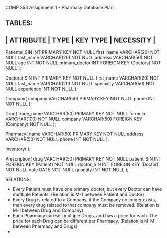 COMP 353 Assignment 1 - Pharmacy Database Plan

TABLES:
-----------------------------------------------------------------------------
|	ATTRIBUTE 		|	TYPE		|	KEY TYPE			|	NECESSITY	|
-----------------------------------------------------------------------------
Patients(
	SIN				INT				PRIMARY KEY				NOT NULL
	first_name		VARCHAR(20)								NOT NULL
	last_name		VARCHAR(20)								NOT NULL
	address			VARCHAR(50)								NOT NULL
	age				INT										NOT NULL
	primary_doctor	INT				FOREIGN KEY (Doctors)	NOT NULL
);

Doctors(
	SIN				INT				PRIMARY KEY				NOT NULL
	first_name		VARCHAR(20)								NOT NULL
	last_name		VARCHAR(20)								NOT NULL
	specialty		VARCHAR(50)								NOT NULL
	experience		INT										NOT NULL
);

Company(
	company			VARCHAR(50)		PRIMARY KEY				NOT NULL
	phone			INT										NOT NULL
);

Drug(
	trade_name		VARCHAR(50)		PRIMARY KEY				NOT NULL
	formula			VARCHAR(100)							NOT NULL
	company			VARCHAR(50)		FOREIGN KEY (Company)	NOT NULL
);

Pharmacy(
	name			VARCHAR(50)		PRIMARY KEY				NOT NULL
	address			VARCHAR(50)								NOT NULL
	phone			INT										NOT NULL
);

Inventory(
);

Prescription(
	drug			VARCHAR(50)		PRIMARY KEY				NOT NULL
	patient_SIN		INT				FOREIGN KEY (Patient)	NOT NULL
	doctor_SIN		INT				FOREIGN KEY (Doctor)	NOT NULL
	date			DATE									NOT NULL
	quantity		INT										NOT NULL
);

RELATIONS:

- 	Every Patient must have one primary_doctor, but every Doctor can have
	mutltiple Patients. (Relation is M-1 between Patient and Doctor)
-	Every Drug is related to a Company, if the Company no longer exists,
	then every drug related to that company must be removed. (Relation is
	M-1 between Drug and Company)
-	Each Pharmacy can sell multiple Drugs, and has a price for each. The
	price for each Drug can be different per Pharmacy. (Relation is M-M
	between Pharmacy and Drugs)
-	